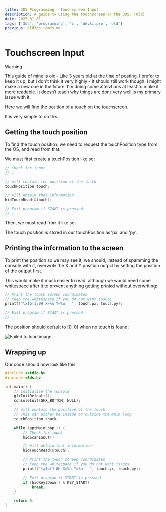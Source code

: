 ```yaml
---
title: 3DS Programming - Touchscreen Input
description: A guide to using the touchscreen on the 3DS. (Old)
date: 2025-01-01
tags: ['3ds', 'programming', 'c', 'devkitpro', 'old']
previous: old3ds_romfs.md
---
```


# Touchscreen Input

> [!warning]
> This guide of mine is old - Like 3 years old at the time of posting. I prefer to keep it up, but I don't think it very highly - It should still work though.
> I might make a new one in the future.
> I'm doing some alterations at least to make it more readable.
> It doesn't teach why things are done very well is my primary issue with it.

Here we will find the position of a touch on the touchscreen.

It is very simple to do this.

## Getting the touch position

To find the touch position, we need to request the touchPosition type from the OS, and read from that.

We must first create a touchPosition like so:

```c
// Check for input
// ...

// Will contain the position of the touch
touchPosition touch;

// Will obtain that information
hidTouchRead(&touch);

// Exit program if START is pressed
// ...
```

Then, we must read from it like so:

The touch position is stored in our touchPosition as 'px' and 'py'.

## Printing the information to the screen

To print the position so we may see it, we should, instead of spamming the console with it, overwrite the X and Y position output by setting the position of the output first.

This would make it much easier to read, although we would need some whitespace after it to prevent anything getting printed without overwriting:

```c
// Print the touch screen coordinates
// Keep the whitespace if you do not want issues
printf("\x1b[1;0H X=%u Y=%u   ", touch.px, touch.py);

// Exit program if START is pressed
// ...
```

The position should default to [0, 0] when no touch is found:

![Failed to load image](/files/old3ds/touchscreen/dkp_touch0.png)

## Wrapping up

Our code should now look like this:
```c
#include <stdio.h>
#include <3ds.h>

int main() {
    // Initialize the console
    gfxInitDefault();
    consoleInit(GFX_BOTTOM, NULL);

    // Will contain the position of the touch
    // This can either be inside or outside the main loop
    touchPosition touch;

    while (aptMainLoop()) {
        // Check for input
        hidScanInput();

        // Will obtain that information
        hidTouchRead(&touch);

        // Print the touch screen coordinates
        // Keep the whitespace if you do not want issues
        printf("\x1b[1;0H X=%u Y=%u   ", touch.px, touch.py);

        // Exit program if START is pressed
        if (hidKeysDown() & KEY_START)
            break;
    }

    return 0;
}
```